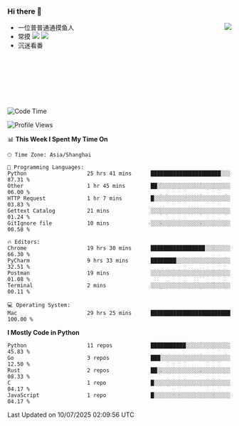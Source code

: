 ### Hi there 👋


<a href="https://github.com/yanlc39">
  <img align="right" src="https://github-readme-stats.vercel.app/api?username=yanlc39&show_icons=true&hide_border=true&icon_color=586069&title_color=a0a9af">
</a>

- 一位普普通通摸鱼人
- 常摸 ![](https://img.shields.io/badge/-Python-3e74a2?style=flat-square&logo=Python&logoColor=fff) ![](https://img.shields.io/badge/-C%2B%2B-brightgreen?style=flat-square)
- 沉迷看番



<br><br><br><br><br><br>


<!--START_SECTION:waka-->
![Code Time](http://img.shields.io/badge/Code%20Time-1%2C401%20hrs%2034%20mins-blue)

![Profile Views](http://img.shields.io/badge/Profile%20Views-0-blue)

📊 **This Week I Spent My Time On** 

```text
🕑︎ Time Zone: Asia/Shanghai

💬 Programming Languages: 
Python                   25 hrs 41 mins      ██████████████████████░░░   87.31 % 
Other                    1 hr 45 mins        ██░░░░░░░░░░░░░░░░░░░░░░░   06.00 % 
HTTP Request             1 hr 7 mins         █░░░░░░░░░░░░░░░░░░░░░░░░   03.83 % 
Gettext Catalog          21 mins             ░░░░░░░░░░░░░░░░░░░░░░░░░   01.24 % 
GitIgnore file           10 mins             ░░░░░░░░░░░░░░░░░░░░░░░░░   00.58 % 

🔥 Editors: 
Chrome                   19 hrs 30 mins      █████████████████░░░░░░░░   66.30 % 
PyCharm                  9 hrs 33 mins       ████████░░░░░░░░░░░░░░░░░   32.51 % 
Postman                  19 mins             ░░░░░░░░░░░░░░░░░░░░░░░░░   01.08 % 
Terminal                 2 mins              ░░░░░░░░░░░░░░░░░░░░░░░░░   00.11 % 

💻 Operating System: 
Mac                      29 hrs 25 mins      █████████████████████████   100.00 % 
```

**I Mostly Code in Python** 

```text
Python                   11 repos            ███████████░░░░░░░░░░░░░░   45.83 % 
Go                       3 repos             ███░░░░░░░░░░░░░░░░░░░░░░   12.50 % 
Rust                     2 repos             ██░░░░░░░░░░░░░░░░░░░░░░░   08.33 % 
C                        1 repo              █░░░░░░░░░░░░░░░░░░░░░░░░   04.17 % 
JavaScript               1 repo              █░░░░░░░░░░░░░░░░░░░░░░░░   04.17 % 
```




 Last Updated on 10/07/2025 02:09:56 UTC
<!--END_SECTION:waka-->
